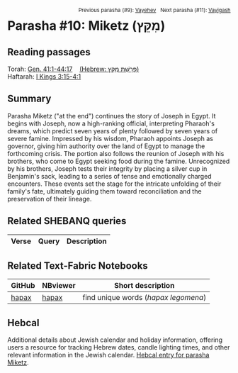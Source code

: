 <span style="float: right;"><sup>Previous parasha (#9): <a href="../09%20-%20Vayehev">Vayehev</a> &nbsp;&nbsp;Next parasha (#11): <a href="../11%20-%20Vayigash">Vayigash</a></sup></span>

# Parasha #10: Miketz (מִקֵּץ) <a name="start"></a>

## Reading passages

Torah: <a href="https://www.stepbible.org/?q=version=NASB2020|reference=Gen.41:1-44:17&options=HNVUG" target="_blank">Gen. 41:1-44:17</a> &nbsp;&nbsp; <a href="https://tikkun.io/#/p/miketz" target="_blank">(Hebrew: פָּרָשַׁת מִקֵּץ)</a><br>
Haftarah: <a href="https://www.stepbible.org/?q=version=NASB2020|reference=1Kgs.3:15-4:1&options=HNVUG" target="_blank">I Kings 3:15-4:1</a>

## Summary

Parasha Miketz ("at the end") continues the story of Joseph in Egypt. It begins with Joseph, now a high-ranking official, interpreting Pharaoh's dreams, which predict seven years of plenty followed by seven years of severe famine. Impressed by his wisdom, Pharaoh appoints Joseph as governor, giving him authority over the land of Egypt to manage the forthcoming crisis. The portion also follows the reunion of Joseph with his brothers, who come to Egypt seeking food during the famine. Unrecognized by his brothers, Joseph tests their integrity by placing a silver cup in Benjamin's sack, leading to a series of tense and emotionally charged encounters. These events set the stage for the intricate unfolding of their family's fate, ultimately guiding them toward reconciliation and the preservation of their lineage.

## Related SHEBANQ queries

Verse | Query | Description
--- | --- | ---


## Related Text-Fabric Notebooks

GitHub | NBviewer | Short description
---|---|---
[hapax](hapax.ipynb) | <a href="https://nbviewer.org/github/tonyjurg/Parashot/blob/main/WeeklyParasha/10%20-%20Miketz/hapax.ipynb" target="_blank">hapax</a> | find unique words (*hapax legomena*)

## Hebcal

Additional details about Jewish calendar and holiday information, offering users a resource for tracking Hebrew dates, candle lighting times, and other relevant information in the Jewish calendar. <a href="https://www.hebcal.com/sedrot/miketz" target="_blank">Hebcal entry for parasha Miketz</a>.
